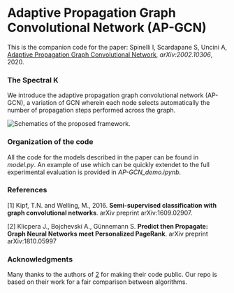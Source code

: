# Adaptive Propagation Graph Convolutional Network (AP-GCN)

This is the companion code for the paper:
Spinelli I, Scardapane S, Uncini A, [Adaptive Propagation Graph Convolutional Network](https://arxiv.org/abs/2002.10306), *arXiv:2002.10306*, 2020.

### The Spectral K

We introduce the adaptive propagation graph convolutional network (AP-GCN), a variation of GCN wherein each node selects automatically the number of propagation steps performed across the graph.

![Schematics of the proposed framework.](https://github.com/spindro/AP-GCN/blob/master/apgcn.png)

### Organization of the code

All the code for the models described in the paper can be found in *model.py*. An example of use which can be quickly extendet to the full experimental evaluation is provided in *AP-GCN_demo.ipynb*.

### References

[1] Kipf, T.N. and Welling, M., 2016. **Semi-supervised classification with graph convolutional networks**. arXiv preprint arXiv:1609.02907.


[2] Klicpera J., Bojchevski A., Günnemann S. **Predict then Propagate: Graph Neural Networks meet Personalized PageRank**. arXiv preprint arXiv:1810.05997

### Acknowledgments

Many thanks to the authors of [2](https://github.com/klicperajo/ppnp) for making their code public. Our repo is based on their work for a fair comparison between algorithms.


